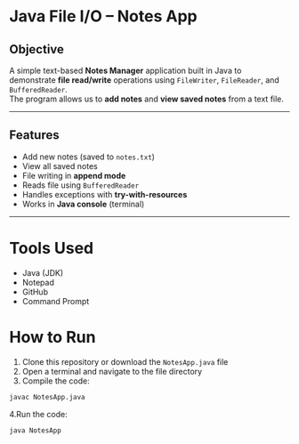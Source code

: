 # Java File I/O – Notes App

## Objective
A simple text-based **Notes Manager** application built in Java to demonstrate **file read/write** operations using `FileWriter`, `FileReader`, and `BufferedReader`.  
The program allows us to **add notes** and **view saved notes** from a text file.

---

## Features
- Add new notes (saved to `notes.txt`)
- View all saved notes
- File writing in **append mode**
- Reads file using `BufferedReader`
- Handles exceptions with **try-with-resources**
- Works in **Java console** (terminal)

---

# Tools Used

- Java (JDK)
- Notepad
- GitHub
- Command Prompt


#  How to Run

1. Clone this repository or download the `NotesApp.java` file
2. Open a terminal and navigate to the file directory
3. Compile the code:

```bash
javac NotesApp.java
```

4.Run the code:
```bash
java NotesApp
